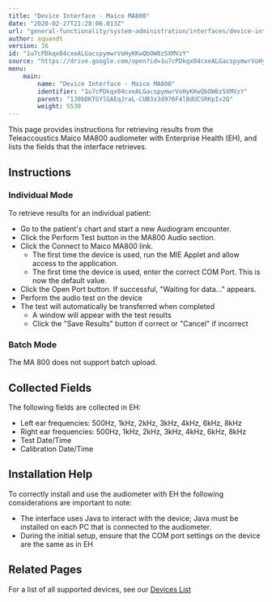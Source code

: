 ```yaml
---
title: "Device Interface - Maico MA800"
date: "2020-02-27T21:28:06.013Z"
url: "general-functionality/system-administration/interfaces/device-interface-maico-ma800.html"
author: aquandt
version: 16
id: "1u7cPDkqx04cxeALGacspymwrVoHyKKwQbOW8z5XMVzY"
source: "https://drive.google.com/open?id=1u7cPDkqx04cxeALGacspymwrVoHyKKwQbOW8z5XMVzY"
menu:
    main:
        name: "Device Interface - Maico MA800"
        identifier: "1u7cPDkqx04cxeALGacspymwrVoHyKKwQbOW8z5XMVzY"
        parent: "1J0bDKTGYlGAEqJraL-CUB3x3d976F4lBdUCSRKpIv2Q"
        weight: 5530
---
```

This page provides instructions for retrieving results from the Teleaccoustics Maico MA800 audiometer with Enterprise Health (EH), and lists the fields that the interface retrieves.

## Instructions

### Individual Mode

To retrieve results for an individual patient:

* Go to the patient's chart and start a new Audiogram encounter.
* Click the Perform Test button in the MA800 Audio section.
* Click the Connect to Maico MA800 link.
    * The first time the device is used, run the MIE Applet and allow access to the application.
    * The first time the device is used, enter the correct COM Port. This is now the default value.
* Click the Open Port button. If successful, "Waiting for data..." appears.
* Perform the audio test on the device
* The test will automatically be transferred when completed
    * A window will appear with the test results
    * Click the "Save Results" button if correct or "Cancel" if incorrect

### Batch Mode

The MA 800 does not support batch upload.

## Collected Fields

The following fields are collected in EH:

* Left ear frequencies: 500Hz, 1kHz, 2kHz, 3kHz, 4kHz, 6kHz, 8kHz
* Right ear frequencies: 500Hz, 1kHz, 2kHz, 3kHz, 4kHz, 6kHz, 8kHz
* Test Date/Time
* Calibration Date/Time

## Installation Help

To correctly install and use the audiometer with EH the following considerations are important to note:

* The interface uses Java to interact with the device; Java must be installed on each PC that is connected to the audiometer.
* During the initial setup, ensure that the COM port settings on the device are the same as in EH

## Related Pages

For a list of all supported devices, see our [Devices List](../../../resources/system-specifications/interface-specifications.html)

